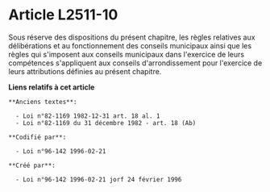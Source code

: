 # Article L2511-10

Sous réserve des dispositions du présent chapitre, les règles relatives aux délibérations et au fonctionnement des conseils
municipaux ainsi que les règles qui s'imposent aux conseils municipaux dans l'exercice de leurs compétences s'appliquent aux
conseils d'arrondissement pour l'exercice de leurs attributions définies au présent chapitre.

**Liens relatifs à cet article**

	**Anciens textes**:

	  - Loi n°82-1169 1982-12-31 art. 18 al. 1
	  - Loi n°82-1169 du 31 décembre 1982 - art. 18 (Ab)

	**Codifié par**:

	  - Loi n°96-142 1996-02-21

	**Créé par**:

	  - Loi n°96-142 1996-02-21 jorf 24 février 1996
